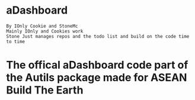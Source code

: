 # aDashboard
```
By IOnly Cookie and StoneMc
Mainly IOnly and Cookies work 
Stone Just manages repos and the todo list and build on the code time to time
```
<h1>The offical aDashboard code part of the Autils package made for ASEAN Build The Earth</h1>
